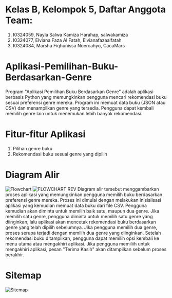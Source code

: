 # Kelas B, Kelompok 5, Daftar Anggota Team:
1. I0324059, Nayla Salwa Kamiza Harahap, salwakamiza
2. I0324077, Elviana Faza Al Fatah, Elvianafazaalfatah
3. I0324084, Marsha Fiqhunissa Noercahyo, CacaMars
# Aplikasi-Pemilihan-Buku-Berdasarkan-Genre
Program "Aplikasi Pemilihan Buku Berdasarkan Genre" adalah aplikasi berbasis Python yang memungkinkan pengguna mencari rekomendasi buku sesuai preferensi genre mereka. Program ini memuat data buku (JSON atau CSV) dan menampilkan genre yang tersedia. Pengguna dapat kembali memilih genre lain untuk menemukan lebih banyak rekomendasi.
# Fitur-fitur Aplikasi
1. Pilihan genre buku
2. Rekomendasi buku sesuai genre yang dipilih 
# Diagram Alir
![Flowchart](https://github.com/user-attachments/assets/acc2642a-7957-4eec-aab1-c5e6f69da0ae)
![FLOWCHART REV](https://github.com/user-attachments/assets/823a90d9-b435-47e3-a835-9da25100c399)
Diagram alir tersebut menggambarkan proses aplikasi yang memungkinkan pengguna memilih buku berdasarkan preferensi genre mereka. Proses ini dimulai dengan melakukan inisialisasi aplikasi yang kemudian memuat data buku dari file CSV. Pengguna kemudian akan diminta untuk memilih baik satu, maupun dua genre. Jika memilih satu genre, pengguna diminta untuk memilih satu genre yang diinginkan, lalu aplikasi akan mencetak rekomendasi buku berdasarkan genre yang telah dipilih sebelumnya. Jika pengguna memilih dua genre, proses serupa terjadi dengan memilih dua genre yang diinginkan. Setelah rekomendasi buku ditampilkan, pengguna dapat memilih opsi kembali ke menu utama atau mengakhiri aplikasi. Jika pengguna memiliih untuk mengakhiri aplikasi, pesan "Terima Kasih" akan ditampilkan sebelum proses berakhir.
# Sitemap
![Sitemap](https://github.com/user-attachments/assets/3eaf4904-6d99-4d30-a2c0-0eefc56a3c83)
